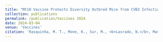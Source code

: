 ```yaml
---
title: "Mt10 Vaccine Protects Diversity Outbred Mice from CVB3 Infection by Producing Virus-Specific Neutralizing Antibodies and Diverse Antibody Isotypes"
collection: publications
permalink: /publication/Vaccines 2024
date: 2024-03-04
venue: 'Vaccines'
citation: 'Rasquinha, M. T., Mone, K., Sur, M., <b>Lasrado, N.</b>, Massilamany, C., Kachman, S. D., Steffen, D., & Reddy, J. 2024. Mt10 Vaccine Protects Diversity Outbred Mice from CVB3 Infection by Producing Virus-Specific Neutralizing Antibodies and Diverse Antibody Isotypes. Vaccines. <a href="https://www.mdpi.com/2073-4409/13/3/234">https://www.mdpi.com/2073-4409/13/3/234</a>'
---
```

